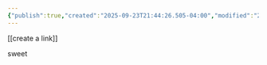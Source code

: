 ```yaml
---
{"publish":true,"created":"2025-09-23T21:44:26.505-04:00","modified":"2025-09-23T22:02:51.799-04:00","cssclasses":""}
---
```



[[create a link]]

sweet